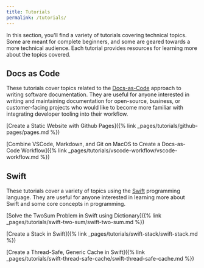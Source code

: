 ```yaml
---
title: Tutorials
permalink: /tutorials/
---
```

In this section, you'll find a variety of tutorials covering technical topics. Some are meant for complete beginners, and some are geared towards a more technical audience. Each tutorial provides resources for learning more about the topics covered. 

## Docs as Code
These tutorials cover topics related to the [Docs-as-Code](https://www.writethedocs.org/guide/docs-as-code/) approach to writing software documentation. They are useful for anyone interested in writing and maintaining documentation for open-source, business, or customer-facing projects who would like to become more familiar with integrating developer tooling into their workflow.

[Create a Static Website with Github Pages]({% link _pages/tutorials/github-pages/pages.md %})

[Combine VSCode, Markdown, and Git on MacOS to Create a Docs-as-Code Workflow]({% link _pages/tutorials/vscode-workflow/vscode-workflow.md %})

## Swift
These tutorials cover a variety of topics using the [Swift](https://www.swift.org/) programming language. They are useful for anyone interested in learning more about Swift and some core concepts in programming.

[Solve the TwoSum Problem in Swift using Dictionary]({% link _pages/tutorials/swift-two-sum/swift-two-sum.md %})

[Create a Stack in Swift]({% link _pages/tutorials/swift-stack/swift-stack.md %})

[Create a Thread-Safe, Generic Cache in Swift]({% link _pages/tutorials/swift-thread-safe-cache/swift-thread-safe-cache.md %})